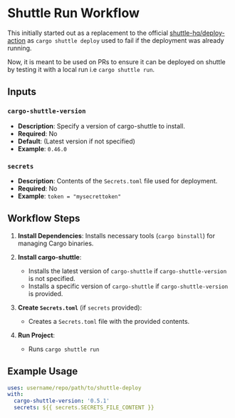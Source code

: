 # Shuttle Run Workflow

This initially started out as a replacement to the official [shuttle-hq/deploy-action](https://github.com/shuttle-hq/deploy-action) as `cargo shuttle deploy` used to fail if the deployment was already running.

Now, it is meant to be used on PRs to ensure it can be deployed on shuttle by testing it with a local run i.e `cargo shuttle run`.
 
## Inputs

### `cargo-shuttle-version`
- **Description**: Specify a version of cargo-shuttle to install.
- **Required**: No
- **Default**: (Latest version if not specified)
- **Example**: `0.46.0`

### `secrets`
- **Description**: Contents of the `Secrets.toml` file used for deployment.
- **Required**: No
- **Example**: `token = "mysecrettoken"`

## Workflow Steps

1. **Install Dependencies**: Installs necessary tools (`cargo binstall`) for managing Cargo binaries.

2. **Install cargo-shuttle**:
   - Installs the latest version of `cargo-shuttle` if `cargo-shuttle-version` is not specified.
   - Installs a specific version of `cargo-shuttle` if `cargo-shuttle-version` is provided.

3. **Create `Secrets.toml`** (if `secrets` provided):
   - Creates a `Secrets.toml` file with the provided contents.

4. **Run Project**:
   - Runs `cargo shuttle run`

## Example Usage

```yaml
uses: username/repo/path/to/shuttle-deploy
with:
  cargo-shuttle-version: '0.5.1'
  secrets: ${{ secrets.SECRETS_FILE_CONTENT }}
```
